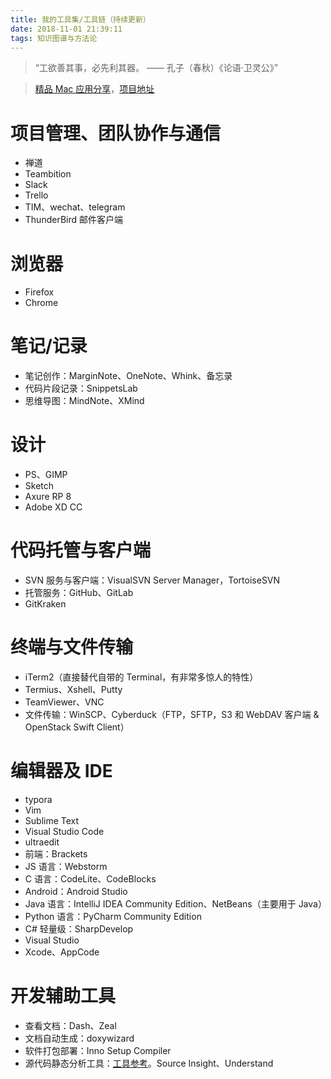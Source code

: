 ```yaml
---
title: 我的工具集/工具链（持续更新）
date: 2018-11-01 21:39:11
tags: 知识图谱与方法论
---
```

> “工欲善其事，必先利其器。  —— 孔子（春秋）《论语·卫灵公》”

> [精品 Mac 应用分享](http://wangchujiang.com/awesome-mac/index.zh.html)，[项目地址](https://github.com/jaywcjlove/awesome-mac)

# 项目管理、团队协作与通信
- 禅道
- Teambition
- Slack
- Trello
- TIM、wechat、telegram
- ThunderBird 邮件客户端

# 浏览器
- Firefox
- Chrome

# 笔记/记录
- 笔记创作：MarginNote、OneNote、Whink、备忘录
- 代码片段记录：SnippetsLab
- 思维导图：MindNote、XMind

# 设计
- PS、GIMP
- Sketch
- Axure RP 8 
- Adobe XD CC

# 代码托管与客户端
- SVN 服务与客户端：VisualSVN Server Manager，TortoiseSVN
- 托管服务：GitHub、GitLab
- GitKraken

# 终端与文件传输
- iTerm2（直接替代自带的 Terminal，有非常多惊人的特性）
- Termius、Xshell、Putty
- TeamViewer、VNC
- 文件传输：WinSCP、Cyberduck（FTP，SFTP，S3 和 WebDAV 客户端 & OpenStack Swift Client）

# 编辑器及 IDE
- typora
- Vim
- Sublime Text
- Visual Studio Code
- ultraedit
- 前端：Brackets
- JS 语言：Webstorm
- C 语言：CodeLite、CodeBlocks
- Android：Android Studio
- Java 语言：IntelliJ IDEA Community Edition、NetBeans（主要用于 Java）
- Python 语言：PyCharm Community Edition
- C# 轻量级：SharpDevelop
- Visual Studio
- Xcode、AppCode

# 开发辅助工具
- 查看文档：Dash、Zeal
- 文档自动生成：doxywizard
- 软件打包部署：Inno Setup Compiler
- 源代码静态分析工具：[工具参考](https://www.freebuf.com/sectool/119680.html)。Source Insight、Understand